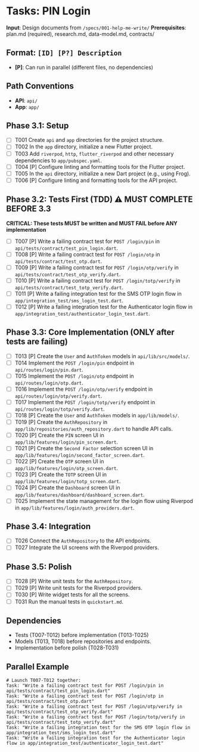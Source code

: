# Tasks: PIN Login

**Input**: Design documents from `/specs/001-help-me-write/`
**Prerequisites**: plan.md (required), research.md, data-model.md, contracts/

## Format: `[ID] [P?] Description`
- **[P]**: Can run in parallel (different files, no dependencies)

## Path Conventions
- **API**: `api/`
- **App**: `app/`

## Phase 3.1: Setup
- [ ] T001 Create `api` and `app` directories for the project structure.
- [ ] T002 In the `app` directory, initialize a new Flutter project.
- [ ] T003 Add `riverpod`, `http`, `flutter_riverpod` and other necessary dependencies to `app/pubspec.yaml`.
- [ ] T004 [P] Configure linting and formatting tools for the Flutter project.
- [ ] T005 In the `api` directory, initialize a new Dart project (e.g., using Frog).
- [ ] T006 [P] Configure linting and formatting tools for the API project.

## Phase 3.2: Tests First (TDD) ⚠️ MUST COMPLETE BEFORE 3.3
**CRITICAL: These tests MUST be written and MUST FAIL before ANY implementation**
- [ ] T007 [P] Write a failing contract test for `POST /login/pin` in `api/tests/contract/test_pin_login.dart`.
- [ ] T008 [P] Write a failing contract test for `POST /login/otp` in `api/tests/contract/test_otp.dart`.
- [ ] T009 [P] Write a failing contract test for `POST /login/otp/verify` in `api/tests/contract/test_otp_verify.dart`.
- [ ] T010 [P] Write a failing contract test for `POST /login/totp/verify` in `api/tests/contract/test_totp_verify.dart`.
- [ ] T011 [P] Write a failing integration test for the SMS OTP login flow in `app/integration_test/sms_login_test.dart`.
- [ ] T012 [P] Write a failing integration test for the Authenticator login flow in `app/integration_test/authenticator_login_test.dart`.

## Phase 3.3: Core Implementation (ONLY after tests are failing)
- [ ] T013 [P] Create the `User` and `AuthToken` models in `api/lib/src/models/`.
- [ ] T014 Implement the `POST /login/pin` endpoint in `api/routes/login/pin.dart`.
- [ ] T015 Implement the `POST /login/otp` endpoint in `api/routes/login/otp.dart`.
- [ ] T016 Implement the `POST /login/otp/verify` endpoint in `api/routes/login/otp/verify.dart`.
- [ ] T017 Implement the `POST /login/totp/verify` endpoint in `api/routes/login/totp/verify.dart`.
- [ ] T018 [P] Create the `User` and `AuthToken` models in `app/lib/models/`.
- [ ] T019 [P] Create the `AuthRepository` in `app/lib/repositories/auth_repository.dart` to handle API calls.
- [ ] T020 [P] Create the `PIN` screen UI in `app/lib/features/login/pin_screen.dart`.
- [ ] T021 [P] Create the `Second Factor` selection screen UI in `app/lib/features/login/second_factor_screen.dart`.
- [ ] T022 [P] Create the `OTP` screen UI in `app/lib/features/login/otp_screen.dart`.
- [ ] T023 [P] Create the `TOTP` screen UI in `app/lib/features/login/totp_screen.dart`.
- [ ] T024 [P] Create the `Dashboard` screen UI in `app/lib/features/dashboard/dashboard_screen.dart`.
- [ ] T025 Implement the state management for the login flow using Riverpod in `app/lib/features/login/auth_providers.dart`.

## Phase 3.4: Integration
- [ ] T026 Connect the `AuthRepository` to the API endpoints.
- [ ] T027 Integrate the UI screens with the Riverpod providers.

## Phase 3.5: Polish
- [ ] T028 [P] Write unit tests for the `AuthRepository`.
- [ ] T029 [P] Write unit tests for the Riverpod providers.
- [ ] T030 [P] Write widget tests for all the screens.
- [ ] T031 Run the manual tests in `quickstart.md`.

## Dependencies
- Tests (T007-T012) before implementation (T013-T025)
- Models (T013, T018) before repositories and endpoints.
- Implementation before polish (T028-T031)

## Parallel Example
```
# Launch T007-T012 together:
Task: "Write a failing contract test for POST /login/pin in api/tests/contract/test_pin_login.dart"
Task: "Write a failing contract test for POST /login/otp in api/tests/contract/test_otp.dart"
Task: "Write a failing contract test for POST /login/otp/verify in api/tests/contract/test_otp_verify.dart"
Task: "Write a failing contract test for POST /login/totp/verify in api/tests/contract/test_totp_verify.dart"
Task: "Write a failing integration test for the SMS OTP login flow in app/integration_test/sms_login_test.dart"
Task: "Write a failing integration test for the Authenticator login flow in app/integration_test/authenticator_login_test.dart"
```
